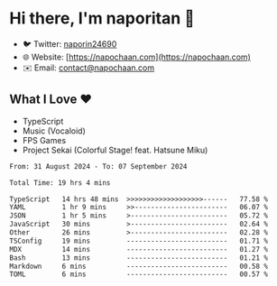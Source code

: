 # Hi there, I'm naporitan 👋

- 🐦 Twitter: [naporin24690](https://twitter.com/naporin24690)
- 🌐 Website: [https://napochaan.com](https://napochaan.com)
- ✉️ Email: [contact@napochaan.com](mailto:contact@napochaan.com)

## What I Love ❤️
- TypeScript
- Music (Vocaloid)
- FPS Games
- Project Sekai (Colorful Stage! feat. Hatsune Miku)

<!--START_SECTION:waka-->

```txt
From: 31 August 2024 - To: 07 September 2024

Total Time: 19 hrs 4 mins

TypeScript   14 hrs 48 mins  >>>>>>>>>>>>>>>>>>>------   77.58 %
YAML         1 hr 9 mins     >>-----------------------   06.07 %
JSON         1 hr 5 mins     >------------------------   05.72 %
JavaScript   30 mins         >------------------------   02.64 %
Other        26 mins         >------------------------   02.28 %
TSConfig     19 mins         -------------------------   01.71 %
MDX          14 mins         -------------------------   01.27 %
Bash         13 mins         -------------------------   01.21 %
Markdown     6 mins          -------------------------   00.58 %
TOML         6 mins          -------------------------   00.57 %
```

<!--END_SECTION:waka-->


